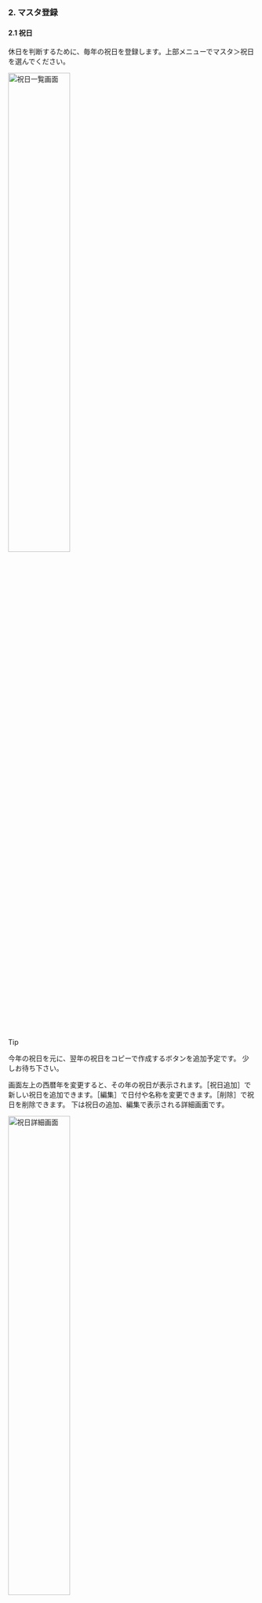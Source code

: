 ### 2. マスタ登録
#### 2.1 祝日
休日を判断するために、毎年の祝日を登録します。上部メニューでマスタ＞祝日を選んでください。

<img width="50%" src="imgs/master01shukujitsu01.png" alt="祝日一覧画面">

> [!TIP]
> 今年の祝日を元に、翌年の祝日をコピーで作成するボタンを追加予定です。
> 少しお待ち下さい。

画面左上の西暦年を変更すると、その年の祝日が表示されます。［祝日追加］で新しい祝日を追加できます。［編集］で日付や名称を変更できます。［削除］で祝日を削除できます。
下は祝日の追加、編集で表示される詳細画面です。

<img width="50%" src="imgs/master01shukujitsu02.png" alt="祝日詳細画面">

この画面で日付と祝日名前を入力、変更できます。

> [!IMPORTANT]
> 顧客専用の祝日を登録する機能がありますが、今のシステム バージョンではサポート対象外です。
#### 2.２ 顧客
上部メニューでマスタ＞顧客を選ぶと顧客の一覧が表示されます。

<img width="50%" src="imgs/master02kokyaku01.png" alt="顧客一覧画面">

> [!WARNING]
> 一度顧客を削除すると、同じコードや名称で登録しても別の顧客として扱われます。
> 顧客に関わる勤怠や請求が不要になるまで、顧客を削除しないようにしましょう。

下は顧客の追加、編集で表示される詳細画面です。

<img width="50%" src="imgs/master02kokyaku02.png" alt="顧客詳細画面">

|#|項目|必須|説明|
|-|----|----|----|
|01|コード|◯|顧客に割り当てるコードを8文字以内で指定します。後から変更可能です。他の顧客と重複できません。|
|02|顧客名前|◯|顧客に割り当てるコードを8文字以内で指定します。後から変更可能です。請求書に印字されるので正規の名称を設定します。|
|03|顧客カナ|◯||
|04|顧客英字|◯||
|05|法定休日|||
|06|法定外休日|||
|07|週40時間超||この顧客での作業が週40時間を超える分を残業として扱う場合”はい”を選択します。|
|08|週の始まり||週40時間超の計算で、集計を開始する週を設定します。|
|09|開始時間丸め||開始時間を丸める分数を設定します。ゼロの場合は打刻通りに計算します。|
|10|終了時間丸め||終了時間を丸める分数を設定します。ゼロの場合は打刻通りに計算します。|
#### 2.3 事業所
上部メニューでマスタ＞事業所を選ぶと顧客事業所の一覧が表示されます。

<img width="50%" src="imgs/master03jigyousho01.png" alt="事業所一覧画面">

> [!WARNING]
> 一度事業所を削除すると、同じコードや名称で登録しても別の事業所として扱われます。
> 事業所に関わる勤怠や請求が不要になるまで、削除しないようにしましょう。

下は事業所の追加、編集で表示される詳細画面です。

<img width="50%" src="imgs/master03jigyousho02.png" alt="事業所詳細画面">

|#|項目|必須|説明|
|-|----|----|----|
|01|顧客|◯|この事業所の顧客を選択します。|
|02|事業所コード|◯|事業所に割り当てるコードを8文字以内で指定します。後から変更可能です。|
|03|事業所名前|◯|事業所に割り当てるコードを8文字以内で指定します。後から変更可能です。請求書に印字されます。|
|04|事業所カナ|◯||
|05|事業所英字|◯||
#### 2.4 作業種別
上部メニューでマスタ＞作業種別を選ぶと作業種別の一覧が表示されます。

作業種別の一覧は顧客や事業所を選択して絞り込みできます。

> [!TIP]
> 作業種別がシステムの一番大事な設定です。

<img width="50%" src="imgs/master04sagyo01.png" alt="作業種別一覧画面">

下は作業種別の追加、編集で表示される詳細画面です。

<img width="50%" src="imgs/master04sagyo02.png" alt="作業種別詳細画面">

|#|項目|必須|説明|
|-|----|----|----|
|01|顧客||この作業種別を特定の顧客で使う場合に、顧客を指定します。顧客を選択しない場合、全ての顧客で使用されます。|
|02|事業所||この作業種別を特定の顧客事業所で使う場合に、顧客を指定します。事業所を設定するには顧客を選択しておく必要があります。事業所を選択しない場合、全ての事業所で使用されます。|
|03|作業種別コード|◯|作業種別に割り当てるコードを8文字以内で指定します。|

> [!WARNING]
> 現バージョンでは作業種別コードを変更すると請求や給与計算に影響します。
> 将来のバージョンで作業種別コードを変更できるようになります。

|#|項目|必須|説明|
|-|----|----|----|
|11|作業種別名前|◯|作業種別の名前です。|
|12|作業種別カナ|◯||
|13|作業種別英字|◯||
|14|日勤夜勤|◯|日勤か夜勤を選択してください。|
|15|開始時刻|◯|この作業の始業時刻です。開始打刻が始業時刻よりも早い場合、残業とみなされる場合があります。|
|16|終了時刻|◯|この作業の終業時刻です。終了打刻が終業時刻よりも遅い場合、残業とみなされる場合があります。|

> [!TIP]
> 作業種別には昼、夕方、夜、深夜の４つの休憩を設定することができます。

> [!WARNING]
> 休憩は休憩開始時刻と休憩終了時刻で指定するか、または休憩時間数で指定します。混在してはいけません。

|#|項目|必須|説明|
|-|----|----|----|
|21|昼休憩開始時刻||昼休憩がある場合の開始時刻です。|
|22|昼休憩終了時刻||昼休憩がある場合の終了時刻です。|

夕方、夜、深夜休憩の開始、終了時刻も昼休憩と同様です。

> [!TIP]
> 作業種別には時給と請求額を設定することができます。

|#|項目|必須|説明|
|-|----|----|----|
|31|標準時給|◯|どの時間帯が標準時給になるかは作業種別によります。|
|32|残業時給||どの時間帯が残業時給になるかは作業種別によります。|
|33|深夜残業時給||どの時間帯が深夜残業時給になるかは作業種別によります。|
|34|法定休日時給||どの時間帯が法定休日時給になるかは作業種別によります。|
|35|法定休日深夜残業時給||どの時間帯が法定休日深夜残業時給になるかは作業種別によります。|

|#|項目|必須|説明|
|-|----|----|----|
|31|標準請求|◯|どの時間帯が標準請求になるかは作業種別によります。|
|32|残業請求||どの時間帯が残業請求になるかは作業種別によります。|
|33|深夜残業請求||どの時間帯が深夜残業請求になるかは作業種別によります。|
|34|法定休日請求||どの時間帯が法定休日請求になるかは作業種別によります。|
|35|法定休日深夜残業請求||どの時間帯が法定休日深夜残業請求になるかは作業種別によります。|
#### 2.5 手当控除項目
上部メニューでマスタ＞手当控除項目を選ぶと、手当控除項目の一覧が表示されます。

<img width="50%" src="imgs/master05teatekoujyo01.png" alt="手当控除項目一覧画面">

下は手当控除項目の追加、編集で表示される詳細画面です。

<img width="50%" src="imgs/master05teatekoujyo02.png" alt="手当控除項目詳細画面">

|#|項目|必須|説明|
|-|----|----|----|
|01|コード|◯|手当控除項目に割り当てるコードを8文字以内で指定します。後から変更可能です。|
|02|手当||手当として使う場合にチェックします。|
|03|控除||控除として使う場合にチェックします。|
|04|項目名|◯|手当控除項目の名前です。後から変更可能です。|
#### 2.6 従業員
上部メニューでマスタ＞従業員を選ぶと、従業員の一覧が表示されます。

<img width="50%" src="imgs/master06jyuugyouin01.png" alt="従業員一覧画面">

> [!TIP]
> ［時給］は作業種別で設定した時給や請求単価と異なる金額を設定する場合に使用します。

下は従業員の追加、編集で表示される詳細画面です。

<img width="50%" src="imgs/master06jyuugyouin02.png" alt="従業員詳細画面">

|#|項目|必須|説明|
|-|----|----|----|
|01|コード|◯|従業員コードを8文字以内で指定します。後から変更可能です。|
|02|名前|◯|姓、ミドル、名を入力します。|
|03|名前カナ|◯|姓、ミドル、名を入力します。|
|04|名前英字|◯|姓、ミドル、名を入力します。|
|05|性別||性別を選択できます。|
|06|メール||メールアドレスを入力できます。|
|07|携帯番号||携帯番号を入力できます。|
|08|入社日||入社日を入力できます。|
|09|退職日||退職日を入力できます。|
|10|主な顧客||顧客を選択できます。|

下は従業員の時給で表示される詳細画面です。

<img width="50%" src="imgs/master06jyuugyouin03.png" alt="従業員時給一覧画面">

下は従業員時給の追加、編集で表示される詳細画面です。

<img width="50%" src="imgs/master06jyuugyouin04.png" alt="従業員時給詳細画面">

|#|項目|必須|説明|
|-|----|----|----|
|01|顧客||決まった顧客の作業種別について設定する場合は、顧客を選択します。|
|02|事業所||決まった顧客事業所の作業種別について設定する場合は、事業所を選択します。|
|03|作業種別|◯|作業種別は必ず選択してください。選択できる作業種別は顧客、事業所によって変わります。|
|04|時給||この従業員について、選んだ顧客、事業所、作業種別について時給を設定できます。|
|05|請求||この従業員について、選んだ顧客、事業所、作業種別について請求単価を設定できます。|
#### 2.7 アカウント
上部メニューでマスタ＞アカウントを選ぶとアカウントの一覧が表示されます。

<img width="50%" src="imgs/master07account01.png" alt="アカウント一覧画面">

下はアカウントの追加、編集で表示される詳細画面です。

<img width="50%" src="imgs/master07account02.png" alt="アカウント詳細画面">

|#|項目|必須|説明|
|-|----|----|----|
|01|名前|◯|アカウントの名前を入力します。|
|02|メール|◯|アカウントのメールアドレスを入力します。今後のバージョンアップでパスワードのリセットに使用します。|
|03|パスワード|◯|ログインに使うパスワードを入力します。|
